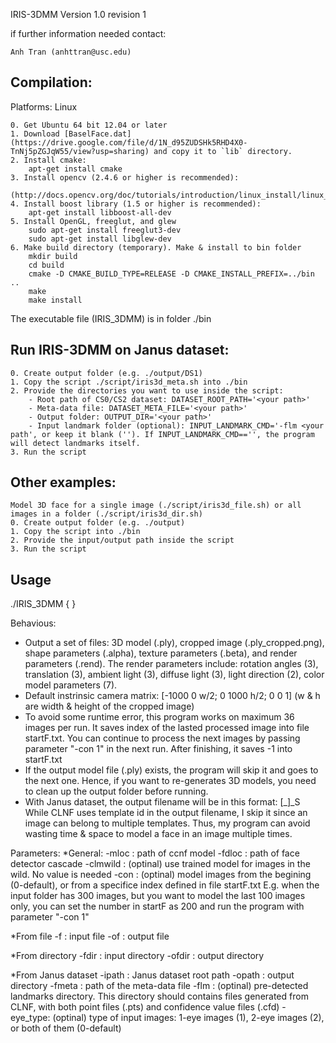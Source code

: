 IRIS-3DMM Version 1.0 revision 1

if further information needed contact:

	Anh Tran (anhttran@usc.edu)

## Compilation:
Platforms: Linux

	0. Get Ubuntu 64 bit 12.04 or later 
	1. Download [BaselFace.dat](https://drive.google.com/file/d/1N_d95ZUDSHk5RHD4X0-TnNj5pZGJqW55/view?usp=sharing) and copy it to `lib` directory.
	2. Install cmake: 
		apt-get install cmake
	3. Install opencv (2.4.6 or higher is recommended):
		(http://docs.opencv.org/doc/tutorials/introduction/linux_install/linux_install.html)
	4. Install boost library (1.5 or higher is recommended):
		apt-get install libboost-all-dev
	5. Install OpenGL, freeglut, and glew
		sudo apt-get install freeglut3-dev
		sudo apt-get install libglew-dev
	6. Make build directory (temporary). Make & install to bin folder
		mkdir build
		cd build
		cmake -D CMAKE_BUILD_TYPE=RELEASE -D CMAKE_INSTALL_PREFIX=../bin ..
		make
		make install
		
The executable file (IRIS_3DMM) is in folder ./bin

## Run IRIS-3DMM on Janus dataset:
	0. Create output folder (e.g. ./output/DS1)
	1. Copy the script ./script/iris3d_meta.sh into ./bin
	2. Provide the directories you want to use inside the script:
		- Root path of CS0/CS2 dataset: DATASET_ROOT_PATH='<your path>'
		- Meta-data file: DATASET_META_FILE='<your path>'
		- Output folder: OUTPUT_DIR='<your path>'
		- Input landmark folder (optional): INPUT_LANDMARK_CMD='-flm <your path', or keep it blank (''). If INPUT_LANDMARK_CMD=='', the program will detect landmarks itself.
	3. Run the script

## Other examples:
	Model 3D face for a single image (./script/iris3d_file.sh) or all images in a folder (./script/iris3d_dir.sh)
	0. Create output folder (e.g. ./output)
	1. Copy the script into ./bin
	2. Provide the input/output path inside the script
	3. Run the script

## Usage
./IRIS_3DMM {<param name> <param value>}

Behavious:
- Output a set of files: 3D model (.ply), cropped image (.ply_cropped.png), shape parameters (.alpha), texture parameters (.beta), and render parameters (.rend). The render parameters include: rotation angles (3), translation (3), ambient light (3), diffuse light (3), light direction (2), color model parameters (7).
- Default instrinsic camera matrix: [-1000 0 w/2; 0 1000 h/2; 0 0 1] (w & h are width & height of the cropped image)
- To avoid some runtime error, this program works on maximum 36 images per run. It saves index of the lasted processed image into file startF.txt. You can continue to process the next images by passing parameter "-con 1" in the next run. After finishing, it saves -1 into startF.txt
- If the output model file (.ply) exists, the program will skip it and goes to the next one. Hence, if you want to re-generates 3D models, you need to clean up the output folder before running.
- With Janus dataset, the output filename will be in this format: <media id>[_<frame id>]_S<subject id>
  While CLNF uses template id in the output filename, I skip it since an image can belong to multiple templates. Thus, my program can avoid wasting time & space to model a face in an image multiple times.

Parameters:
*General:
	-mloc    : path of ccnf model
	-fdloc   : path of face detector cascade
	-clmwild : (optinal) use trained model for images in the wild. No value is needed
	-con	 : (optinal) model images from the begining (0-default), or from a specifice index defined in file startF.txt
		   E.g. when the input folder has 300 images, but you want to model the last 100 images only, you can set the number in startF as 200 and run the program with parameter "-con 1"
	   
*From file
	-f	 : input file
	-of	 : output file

*From directory
	-fdir	 : input directory
	-ofdir	 : output directory
	
*From Janus dataset 
	-ipath	 : Janus dataset root path
	-opath	 : output directory
	-fmeta   : path of the meta-data file
	-flm	 : (optinal) pre-detected landmarks directory. This directory should contains files generated from CLNF, with both point files (.pts) and confidence value files (.cfd)
	-eye_type: (optinal) type of input images: 1-eye images (1), 2-eye images (2), or both of them (0-default)





